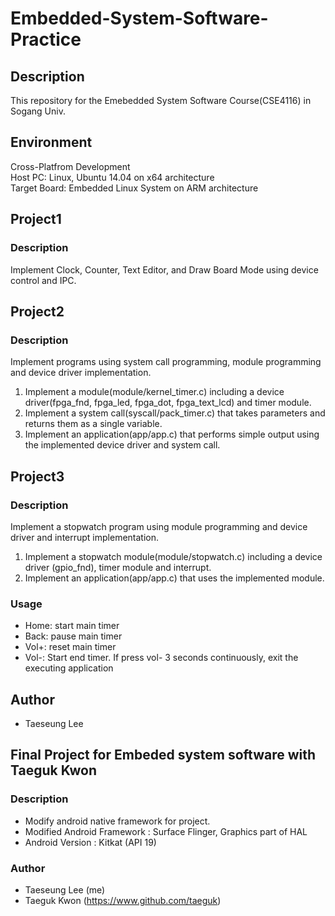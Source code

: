 # Embedded-System-Software-Practice
## Description
This repository for the Emebedded System Software Course(CSE4116) in Sogang Univ.

## Environment
Cross-Platfrom Development  
Host PC: Linux, Ubuntu 14.04 on x64 architecture  
Target Board: Embedded Linux System on ARM architecture  


## Project1
### Description
Implement Clock, Counter, Text Editor, and Draw Board Mode 
using device control and IPC.

## Project2
### Description
Implement programs using system call programming, module programming and device
driver implementation.
1. Implement a module(module/kernel_timer.c) including a device driver(fpga_fnd, fpga_led,
   fpga_dot, fpga_text_lcd) and timer module.
2. Implement a system call(syscall/pack_timer.c) that takes parameters and returns them as a single
   variable.
3. Implement an application(app/app.c) that performs simple output using the implemented
   device driver and system call.

## Project3
### Description
Implement a stopwatch program using module programming and device driver and
interrupt implementation.
1. Implement a stopwatch module(module/stopwatch.c) including a device driver
   (gpio_fnd), timer module and interrupt.  
2. Implement an application(app/app.c) that uses the implemented module.  

### Usage
- Home: start main timer
- Back: pause main timer
- Vol+: reset main timer
- Vol-: Start end timer. If press vol- 3 seconds continuously, exit the executing application 

## Author
 * Taeseung Lee

## Final Project for Embeded system software with Taeguk Kwon

### Description
* Modify android native framework for project.
* Modified Android Framework : Surface Flinger, Graphics part of HAL
* Android Version : Kitkat (API 19)

### Author
* Taeseung Lee (me)
* Taeguk Kwon (https://www.github.com/taeguk)
